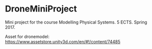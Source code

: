 # DroneMiniProject
Mini project for the course Modelling Physical Systems. 5 ECTS. Spring 2017.

Asset for dronemodel: 
https://www.assetstore.unity3d.com/en/#!/content/74485
